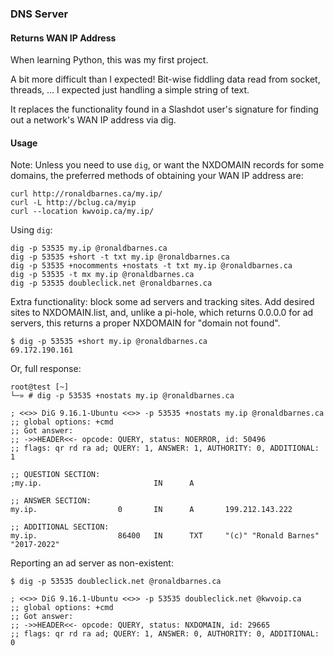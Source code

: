 ### DNS Server

#### Returns WAN IP Address


When learning Python, this was my first project.

A bit more difficult than I expected! Bit-wise fiddling data read from socket,
threads, ... I expected just handling a simple string of text.

It replaces the functionality found in a Slashdot user's signature for
finding out a network's WAN IP address via dig.


#### Usage

Note: Unless you need to use `dig`, or want the NXDOMAIN records for some
domains, the preferred methods of obtaining your WAN IP address are:

```
curl http://ronaldbarnes.ca/my.ip/
curl -L http://bclug.ca/myip
curl --location kwvoip.ca/my.ip/
```

Using `dig`:

```
dig -p 53535 my.ip @ronaldbarnes.ca
dig -p 53535 +short -t txt my.ip @ronaldbarnes.ca
dig -p 53535 +nocomments +nostats -t txt my.ip @ronaldbarnes.ca
dig -p 53535 -t mx my.ip @ronaldbarnes.ca
dig -p 53535 doubleclick.net @ronaldbarnes.ca
```

Extra functionality: block some ad servers and tracking sites. Add desired
sites to NXDOMAIN.list, and, unlike a pi-hole, which returns 0.0.0.0 for
ad servers, this returns a proper NXDOMAIN for "domain not found".

```
$ dig -p 53535 +short my.ip @ronaldbarnes.ca
69.172.190.161
```

Or, full response:
```
root@test [~]
└─» # dig -p 53535 +nostats my.ip @ronaldbarnes.ca

; <<>> DiG 9.16.1-Ubuntu <<>> -p 53535 +nostats my.ip @ronaldbarnes.ca
;; global options: +cmd
;; Got answer:
;; ->>HEADER<<- opcode: QUERY, status: NOERROR, id: 50496
;; flags: qr rd ra ad; QUERY: 1, ANSWER: 1, AUTHORITY: 0, ADDITIONAL: 1

;; QUESTION SECTION:
;my.ip.                         IN      A

;; ANSWER SECTION:
my.ip.                  0       IN      A       199.212.143.222

;; ADDITIONAL SECTION:
my.ip.                  86400   IN      TXT     "(c)" "Ronald Barnes" "2017-2022"
```










Reporting an ad server as non-existent:

```
$ dig -p 53535 doubleclick.net @ronaldbarnes.ca

; <<>> DiG 9.16.1-Ubuntu <<>> -p 53535 doubleclick.net @kwvoip.ca
;; global options: +cmd
;; Got answer:
;; ->>HEADER<<- opcode: QUERY, status: NXDOMAIN, id: 29665
;; flags: qr rd ra ad; QUERY: 1, ANSWER: 0, AUTHORITY: 0, ADDITIONAL: 0
```
